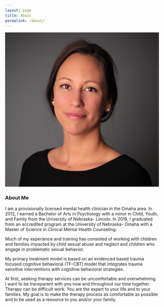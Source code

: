 ```yaml
---
layout: page
title: About
permalink: /about/
---
```

<div class="row">
  <div class="about-page">
  <div class="col-md-4 col-md-offset-1 col-sm-12">
    <img src="/img/headshot.jpg" class="headshot">
  </div>

  <div class="col-md-6 col-sm-12 about">
  <h3>About Me</h3>
  <p>I am a provisionally licensed mental health clinician in the Omaha area. In 2012, I earned a Bachelor of Arts in Psychology with a minor in Child, Youth, and Family from the University of Nebraska- Lincoln. In 2018, I graduated from an accredited program at the University of Nebraska- Omaha with a Master of Science in Clinical Mental Health Counseling. </p>

  <p>Much of my experience and training has consisted of working with children and families impacted by child sexual abuse and neglect and children who engage in problematic sexual behavior. </p>

  <p>My primary treatment model is based on an evidenced based trauma focused cognitive behavioral (TF-CBT) model that integrates trauma sensitive interventions with cognitive behavioral strategies.</p>

  <p>At first, seeking therapy services can be uncomfortable and overwhelming. I want to be transparent with you now and throughout our time together. Therapy can be difficult work. You are the expert to your life and to your families. My goal is to make the therapy process as comfortable as possible and to be used as a resource to you and/or your family. </p>

  </div>
</div>
